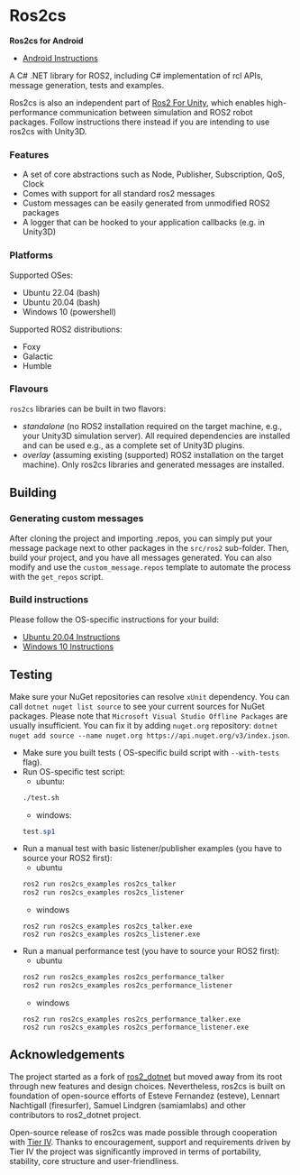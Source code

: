 Ros2cs
=============

**Ros2cs for Android**  
- [Android Instructions](README-ANDROID.md)

A C# .NET library for ROS2, including C# implementation of rcl APIs, message generation, tests and examples.

Ros2cs is also an independent part of [Ros2 For Unity](https://github.com/RobotecAI/ros2-for-unity), which enables high-performance communication between simulation and ROS2 robot packages. Follow instructions there instead if you are intending to use ros2cs with Unity3D.

### Features

- A set of core abstractions such as Node, Publisher, Subscription, QoS, Clock
- Comes with support for all standard ros2 messages
- Custom messages can be easily generated from unmodified ROS2 packages
- A logger that can be hooked to your application callbacks (e.g. in Unity3D)

### Platforms

Supported OSes:
- Ubuntu 22.04 (bash)
- Ubuntu 20.04 (bash)
- Windows 10 (powershell)

Supported ROS2 distributions:
- Foxy
- Galactic
- Humble

### Flavours

`ros2cs` libraries can be built in two flavors:
- _standalone_ (no ROS2 installation required on the target machine, e.g., your Unity3D simulation server). All required dependencies are installed and can be used e.g., as a complete set of Unity3D plugins.
- _overlay_ (assuming existing (supported) ROS2 installation on the target machine). Only ros2cs libraries and generated messages are installed.

## Building

### Generating custom messages

After cloning the project and importing .repos, you can simply put your message package next to other packages in the `src/ros2` sub-folder. Then, build your project, and you have all messages generated. You can also modify and use the `custom_message.repos` template to automate the process with the `get_repos` script.

### Build instructions

Please follow the  OS-specific instructions for your build:

- [Ubuntu 20.04 Instructions](README-UBUNTU.md)
- [Windows 10 Instructions](README-WINDOWS.md)

## Testing

Make sure your NuGet repositories can resolve `xUnit` dependency. You can call `dotnet nuget list source` to see your current sources for NuGet packages. Please note that `Microsoft Visual Studio Offline Packages` are usually insufficient. You can fix it by adding `nuget.org` repository: `dotnet nuget add source --name nuget.org https://api.nuget.org/v3/index.json`.

- Make sure you built tests ( OS-specific build script with `--with-tests` flag).
- Run OS-specific test script:
    - ubuntu:
    ```bash
    ./test.sh
    ```
    - windows:
    ```powershell
    test.sp1
    ```
- Run a manual test with basic listener/publisher examples (you have to source your ROS2 first):
    - ubuntu
    ```bash
    ros2 run ros2cs_examples ros2cs_talker
    ros2 run ros2cs_examples ros2cs_listener
    ```
    - windows
    ```
    ros2 run ros2cs_examples ros2cs_talker.exe
    ros2 run ros2cs_examples ros2cs_listener.exe
    ```
- Run a manual performance test (you have to source your ROS2 first):
    - ubuntu
    ```bash
    ros2 run ros2cs_examples ros2cs_performance_talker
    ros2 run ros2cs_examples ros2cs_performance_listener
    ```
    - windows
    ```
    ros2 run ros2cs_examples ros2cs_performance_talker.exe
    ros2 run ros2cs_examples ros2cs_performance_listener.exe
    ```

## Acknowledgements

The project started as a fork of [ros2_dotnet](https://github.com/ros2-dotnet/ros2_dotnet) but moved away from its root through new features and design choices. Nevertheless, ros2cs is built on foundation of open-source efforts of Esteve Fernandez (esteve), Lennart Nachtigall (firesurfer), Samuel Lindgren (samiamlabs) and other contributors to ros2_dotnet project.

Open-source release of ros2cs was made possible through cooperation with [Tier IV](https://tier4.jp). Thanks to encouragement, support and requirements driven by Tier IV the project was significantly improved in terms of portability, stability, core structure and user-friendliness.
